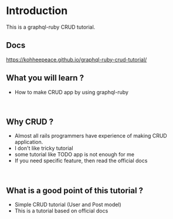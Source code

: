 # Introduction
This is a graphql-ruby CRUD tutorial.


## Docs
https://kohheepeace.github.io/graphql-ruby-crud-tutorial/
​

## What you will learn ?
- How to make CRUD app by using graphql-ruby

​

## Why CRUD ?
- Almost all rails programmers have experience of making CRUD application.
- I don't like tricky tutorial
- some tutorial like TODO app is not enough for me
- If you need specific feature, then read the official docs

​

## What is a good point of this tutorial ?

- Simple CRUD tutorial (User and Post model)
- This is a tutorial based on official docs